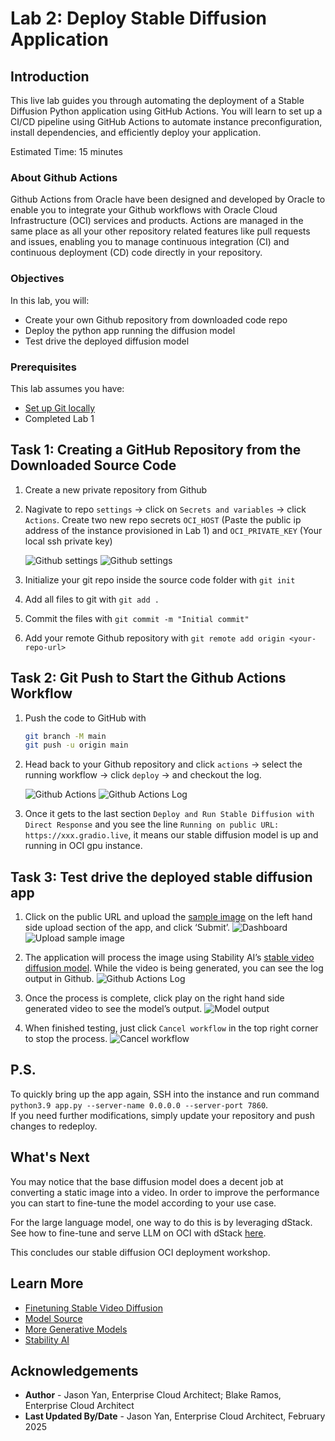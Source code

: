 # Lab 2: Deploy Stable Diffusion Application

## Introduction
This live lab guides you through automating the deployment of a Stable Diffusion Python application using GitHub Actions. You will learn to set up a CI/CD pipeline using GitHub Actions to automate instance preconfiguration, install dependencies, and efficiently deploy your application.

Estimated Time: 15 minutes

### About Github Actions
Github Actions from Oracle have been designed and developed by Oracle to enable you to integrate your Github workflows with Oracle Cloud Infrastructure (OCI) services and products. Actions are managed in the same place as all your other repository related features like pull requests and issues, enabling you to manage continuous integration (CI) and continuous deployment (CD) code directly in your repository. 

### Objectives

In this lab, you will:
* Create your own Github repository from downloaded code repo 
* Deploy the python app running the diffusion model
* Test drive the deployed diffusion model


### Prerequisites

This lab assumes you have:
* [Set up Git locally](https://docs.github.com/en/get-started/git-basics/set-up-git)
* Completed Lab 1

## Task 1: Creating a GitHub Repository from the Downloaded Source Code

1. Create a new private repository from Github

2. Nagivate to repo `settings` -> click on `Secrets and variables` -> click `Actions`.  Create two new repo secrets `OCI_HOST` (Paste the public ip address of the instance provisioned in Lab 1) and `OCI_PRIVATE_KEY` (Your local ssh private key)

    ![Github settings](images/github-settings.png)
    ![Github settings](images/github-secrets.png)

3. Initialize your git repo inside the source code folder with `git init`

4. Add all files to git with `git add .`

5. Commit the files with `git commit -m "Initial commit"`

6. Add your remote Github repository with `git remote add origin <your-repo-url>`

## Task 2: Git Push to Start the Github Actions Workflow

1. Push the code to GitHub with
    ```sh
    git branch -M main
    git push -u origin main
    ```

2. Head back to your Github repository and click `actions` -> select the running workflow -> click `deploy` -> and checkout the log.

    ![Github Actions](images/github-actions.png)
    ![Github Actions Log](images/github-actions-logs.png) 

3. Once it gets to the last section `Deploy and Run Stable Diffusion with Direct Response` and you see the line `Running on public URL: https://xxx.gradio.live`, it means our stable diffusion model is up and running in OCI gpu instance.

## Task 3: Test drive the deployed stable diffusion app

1. Click on the public URL and upload the <a href="images/sample-image.png" download>sample image</a> on the left hand side upload section of the app, and click ‘Submit’. 
    ![Dashboard](images/python-app-frontend.png)
    ![Upload sample image](images/frontend-photo-upload.png)
    
2. The application will process the image using Stability AI’s [stable video diffusion model](https://huggingface.co/stabilityai/stable-video-diffusion-img2vid). While the video is being generated, you can see the log output in Github.
    ![Github Actions Log](images/github-app-logs.png) 
    
3. Once the process is complete, click play on the right hand side generated video to see the model’s output. 
    ![Model output](images/app-output.gif) 

4. When finished testing, just click `Cancel workflow` in the top right corner to stop the process.
    ![Cancel workflow](images/cancel-workflow.png)

## P.S.
To quickly bring up the app again, SSH into the instance and run command  
`python3.9 app.py --server-name 0.0.0.0 --server-port 7860`.  
If you need further modifications, simply update your repository and push changes to redeploy.


## What's Next
You may notice that the base diffusion model does a decent job at converting a static image into a video. In order to improve the performance you can start to fine-tune the model according to your use case.  

For the large language model, one way to do this is by leveraging dStack. 
See how to fine-tune and serve LLM on OCI with dStack [here](https://docs.oracle.com/en/learn/llm-on-oci/index.html#introduction). 

This concludes our stable diffusion OCI deployment workshop.

## Learn More
* [Finetuning Stable Video Diffusion](https://github.com/pixeli99/SVD_Xtend?tab=readme-ov-file#part-1-training)
* [Model Source](https://huggingface.co/stabilityai/stable-video-diffusion-img2vid)
* [More Generative Models](https://github.com/Stability-AI/generative-models)
* [Stability AI](https://stability.ai/)

## Acknowledgements
* **Author** - Jason Yan, Enterprise Cloud Architect; Blake Ramos, Enterprise Cloud Architect
* **Last Updated By/Date** - Jason Yan, Enterprise Cloud Architect, February 2025
